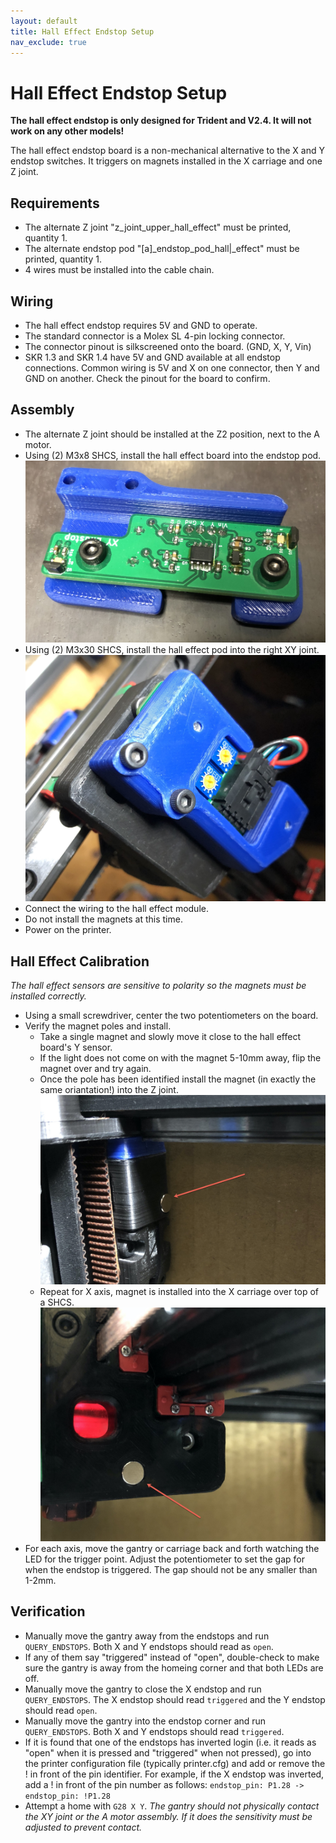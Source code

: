 ```yaml
---
layout: default
title: Hall Effect Endstop Setup
nav_exclude: true
---
```


# Hall Effect Endstop Setup

**The hall effect endstop is only designed for Trident and V2.4.  It will not work on any other models!**

The hall effect endstop board is a non-mechanical alternative to the X and Y endstop switches.  It triggers on magnets installed in the X carriage and one Z joint.

## Requirements

* The alternate Z joint "z\_joint\_upper\_hall\_effect" must be printed, quantity 1.
* The alternate endstop pod "[a]\_endstop\_pod\_hall|_effect" must be printed, quantity 1.
* 4 wires must be installed into the cable chain.

## Wiring

* The hall effect endstop requires 5V and GND to operate.
* The standard connector is a Molex SL 4-pin locking connector.
* The connector pinout is silkscreened onto the board. (GND, X, Y, Vin)
* SKR 1.3 and SKR 1.4 have 5V and GND available at all endstop connections.  Common wiring is 5V and X on one connector, then Y and GND on another.  Check the pinout for the board to confirm.

## Assembly

* The alternate Z joint should be installed at the Z2 position, next to the A motor.
* Using (2) M3x8 SHCS, install the hall effect board into the endstop pod. ![](./images/endstop_board_installation.jpg)
* Using (2) M3x30 SHCS, install the hall effect pod into the right XY joint. ![](./images/endstop_pod_installation.jpg)
* Connect the wiring to the hall effect module.
* Do not install the magnets at this time.
* Power on the printer.


## Hall Effect Calibration

_The hall effect sensors are sensitive to polarity so the magnets must be installed correctly._

* Using a small screwdriver, center the two potentiometers on the board.
* Verify the magnet poles and install.
	* Take a single magnet and slowly move it close to the hall effect board's Y sensor.
	* If the light does not come on with the magnet 5-10mm away, flip the magnet over and try again.
	* Once the pole has been identified install the magnet (in exactly the same oriantation!) into the Z joint. ![](./images/y_magnet_location.jpg)
	* Repeat for X axis, magnet is installed into the X carriage over top of a SHCS. ![](./images/x_magnet_location.jpg)
* For each axis, move the gantry or carriage back and forth watching the LED for the trigger point.  Adjust the potentiometer to set the gap for when the endstop is triggered.  The gap should not be any smaller than 1-2mm.

## Verification

* Manually move the gantry away from the endstops and run `QUERY_ENDSTOPS`.  Both X and Y endstops should read as `open`.
* If any of them say "triggered" instead of "open", double-check to make sure the gantry is away from the homeing corner and that both LEDs are off.
* Manually move the gantry to close the X endstop and run `QUERY_ENDSTOPS`.  The X endstop should read `triggered` and the Y endstop should read `open`.
* Manually move the gantry into the endstop corner and run `QUERY_ENDSTOPS`. Both X and Y endstops should read `triggered`.
* If it is found that one of the endstops has inverted login (i.e. it reads as "open" when it is pressed and "triggered" when not pressed), go into the printer configuration file (typically printer.cfg) and add or remove the ! in front of the pin identifier. For example, if the X endstop was inverted, add a ! in front of the pin number as follows: `endstop_pin: P1.28 -> endstop_pin: !P1.28`
* Attempt a home with `G28 X Y`.  _The gantry should not physically contact the XY joint or the A motor assembly.  If it does the sensitivity must be adjusted to prevent contact._
